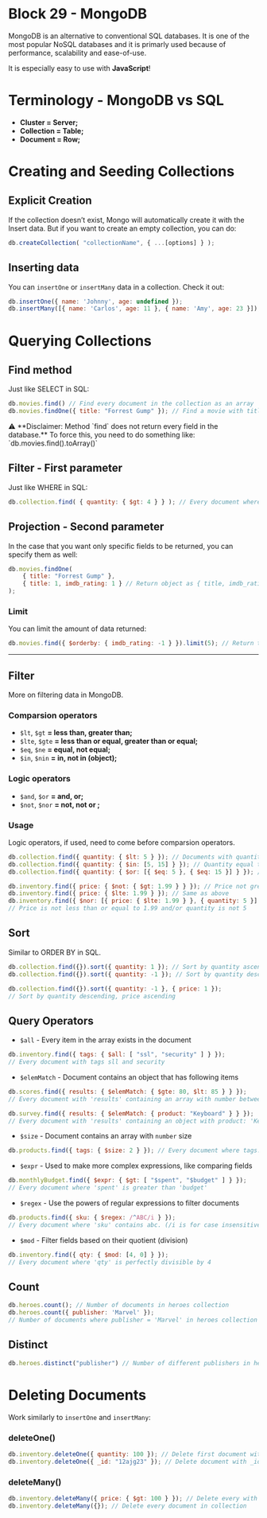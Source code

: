 # Block 29 - MongoDB
MongoDB is an alternative to conventional SQL databases. It is one of the most popular NoSQL databases and it is primarly used because of performance, scalability and ease-of-use.

It is especially easy to use with **JavaScript**!

# Terminology - MongoDB vs SQL

- **Cluster = Server;**
- **Collection = Table;**
- **Document = Row;**

# Creating and Seeding Collections

## Explicit Creation

If the collection doesn’t exist, Mongo will automatically create it with the Insert data. But if you want to create an empty collection, you can do:

```jsx
db.createCollection( "collectionName", { ...[options] } );
```

## Inserting data

You can `insertOne` or `insertMany` data in a collection. Check it out:

```jsx
db.insertOne({ name: 'Johnny', age: undefined });
db.insertMany([{ name: 'Carlos', age: 11 }, { name: 'Amy', age: 23 }]);
```

# Querying Collections

## Find method

Just like SELECT in SQL:

```jsx
db.movies.find() // Find every document in the collection as an array
db.movies.findOne({ title: "Forrest Gump" }); // Find a movie with title = 'Forrest Gump'
```

<aside>
⚠️ **Disclaimer: Method `find` does not return every field in the database.** To force this, you need to do something like: `db.movies.find().toArray()`

</aside>

## Filter - First parameter

Just like WHERE in SQL:

```jsx
db.collection.find( { quantity: { $gt: 4 } } ); // Every document where quantity > 4
```

## Projection - Second parameter

In the case that you want only specific fields to be returned, you can specify them as well:

```jsx
db.movies.findOne(
	{ title: "Forrest Gump" },
	{ title: 1, imdb_rating: 1 } // Return object as { title, imdb_rating }
);
```

### Limit

You can limit the amount of data returned:

```jsx
db.movies.find({ $orderby: { imdb_rating: -1 } }).limit(5); // Return top 5 imdb_rating movies
```

---

## Filter

More on filtering data in MongoDB.

### Comparsion operators

- `$lt`, `$gt` **= less than, greater than;**
- `$lte`, `$gte` **= less than or equal, greater than or equal;**
- `$eq`, `$ne` **= equal, not equal;**
- `$in`, `$nin` **= in, not in (object);**

### Logic operators

- `$and`, `$or` **= and, or;**
- `$not`, `$nor` **= not, not or ;**

### Usage

Logic operators, if used, need to come before comparsion operators.

```jsx
db.collection.find({ quantity: { $lt: 5 } }); // Documents with quantity < 5
db.collection.find({ quantity: { $in: [5, 15] } }); // Quantity equal to 5 or 15
db.collection.find({ quantity: { $or: [{ $eq: 5 }, { $eq: 15 }] } }); // Same as above

db.inventory.find({ price: { $not: { $gt: 1.99 } } }); // Price not greater than 1.99
db.inventory.find({ price: { $lte: 1.99 } }); // Same as above
db.inventory.find({ $nor: [{ price: { $lte: 1.99 } }, { quantity: 5 }] });
// Price is not less than or equal to 1.99 and/or quantity is not 5
```

## Sort

Similar to ORDER BY in SQL.

```jsx
db.collection.find({}).sort({ quantity: 1 }); // Sort by quantity ascending
db.collection.find({}).sort({ quantity: -1 }); // Sort by quantity descending

db.collection.find({}).sort({ quantity: -1 }, { price: 1 });
// Sort by quantity descending, price ascending
```

## Query Operators

- `$all` - Every item in the array exists in the document

```jsx
db.inventory.find({ tags: { $all: [ "ssl", "security" ] } });
// Every document with tags sll and security
```

- `$elemMatch` - Document contains an object that has following items

```jsx
db.scores.find({ results: { $elemMatch: { $gte: 80, $lt: 85 } } });
// Every document with 'results' containing an array with number between 80 and 84

db.survey.find({ results: { $elemMatch: { product: "Keyboard" } } });
// Every document with 'results' containing an object with product: 'Keyboard'
```

- `$size` - Document contains an array with `number` size

```jsx
db.products.find({ tags: { $size: 2 } }); // Every document where tags.length = 2
```

- `$expr` - Used to make more complex expressions, like comparing fields

```jsx
db.monthlyBudget.find({ $expr: { $gt: [ "$spent", "$budget" ] } });
// Every document where 'spent' is greater than 'budget'
```

- `$regex` - Use the powers of regular expressions to filter documents

```jsx
db.products.find({ sku: { $regex: /^ABC/i } });
// Every document where 'sku' contains abc. (/i is for case insensitive)
```

- `$mod` - Filter fields based on their quotient (division)

```jsx
db.inventory.find({ qty: { $mod: [4, 0] } });
// Every document where 'qty' is perfectly divisible by 4
```

## Count

```jsx
db.heroes.count(); // Number of documents in heroes collection
db.heroes.count({ publisher: 'Marvel' });
// Number of documents where publisher = 'Marvel' in heroes collection
```

## Distinct

```jsx
db.heroes.distinct("publisher") // Number of different publishers in heroes collection
```

# Deleting Documents

Work similarly to `insertOne` and `insertMany`:

### deleteOne()

```jsx
db.inventory.deleteOne({ quantity: 100 }); // Delete first document with quantity 100
db.inventory.deleteOne({ _id: "12ajg23" }); // Delete document with _id = 12ajg23
```

### deleteMany()

```jsx
db.inventory.deleteMany({ price: { $gt: 100 } }); // Delete every with price greater than 100
db.inventory.deleteMany({}); // Delete every document in collection
```